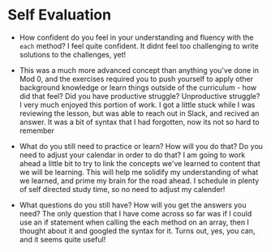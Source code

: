 # Self Evaluation

- How confident do you feel in your understanding and fluency with the `each` method?
I feel quite confident. It didnt feel too challenging to write solutions to the challenges, yet!

- This was a much more advanced concept than anything you've done in Mod 0, and the exercises required you to push yourself to apply other background knowledge or learn things outside of the curriculum - how did that feel? Did you have productive struggle? Unproductive struggle?
I very much enjoyed this portion of work. I got a little stuck while I was reviewing the lesson, but was able to reach out in Slack, and recived an answer. It was a bit of syntax that I had forgotten, now its not so hard to remember

- What do you still need to practice or learn? How will you do that? Do you need to adjust your calendar in order to do that?
I am going to work ahead a little bit to try to link the concepts we've learned to content that we will be learning. This will help me solidify my understanding of what we learned, and prime my brain for the road ahead. I schedule in plenty of self directed study time, so no need to adjust my calender! 

- What questions do you still have? How will you get the answers you need?
The only question that I have come across so far was if I could use an if statement when calling the each method on an array, then I thought about it and googled the syntax for it. Turns out, yes, you can, and it seems quite useful!